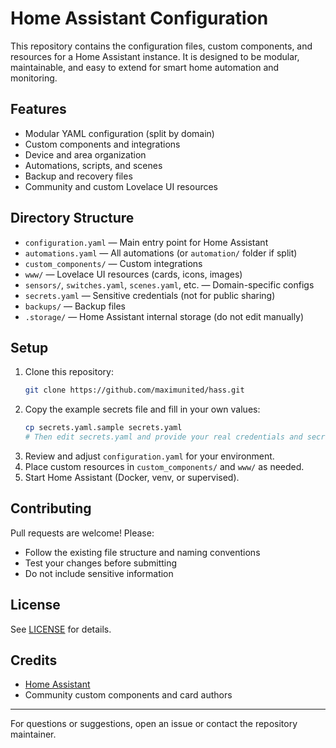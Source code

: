 # Home Assistant Configuration

This repository contains the configuration files, custom components, and resources for a Home Assistant instance. It is designed to be modular, maintainable, and easy to extend for smart home automation and monitoring.

## Features
- Modular YAML configuration (split by domain)
- Custom components and integrations
- Device and area organization
- Automations, scripts, and scenes
- Backup and recovery files
- Community and custom Lovelace UI resources

## Directory Structure
- `configuration.yaml` — Main entry point for Home Assistant
- `automations.yaml` — All automations (or `automation/` folder if split)
- `custom_components/` — Custom integrations
- `www/` — Lovelace UI resources (cards, icons, images)
- `sensors/`, `switches.yaml`, `scenes.yaml`, etc. — Domain-specific configs
- `secrets.yaml` — Sensitive credentials (not for public sharing)
- `backups/` — Backup files
- `.storage/` — Home Assistant internal storage (do not edit manually)

## Setup
1. Clone this repository:
   ```sh
   git clone https://github.com/maximunited/hass.git
   ```
2. Copy the example secrets file and fill in your own values:
   ```sh
   cp secrets.yaml.sample secrets.yaml
   # Then edit secrets.yaml and provide your real credentials and secrets
   ```
3. Review and adjust `configuration.yaml` for your environment.
4. Place custom resources in `custom_components/` and `www/` as needed.
5. Start Home Assistant (Docker, venv, or supervised).

## Contributing
Pull requests are welcome! Please:
- Follow the existing file structure and naming conventions
- Test your changes before submitting
- Do not include sensitive information

## License
See [LICENSE](LICENSE) for details.

## Credits
- [Home Assistant](https://www.home-assistant.io/)
- Community custom components and card authors

---

For questions or suggestions, open an issue or contact the repository maintainer.
